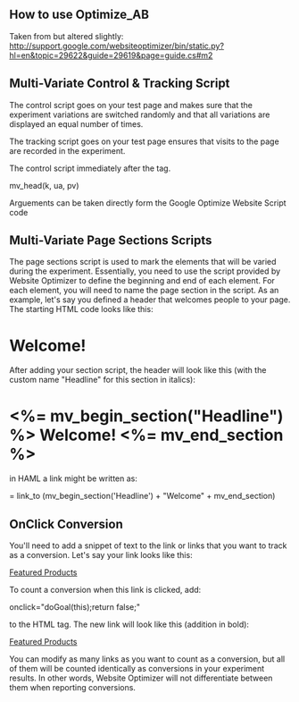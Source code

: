 How to use Optimize_AB
---------------------------------------
Taken from but altered slightly:
http://support.google.com/websiteoptimizer/bin/static.py?hl=en&topic=29622&guide=29619&page=guide.cs#m2


Multi-Variate Control & Tracking Script
---------------------------------------
The control script goes on your test page and makes sure that
the experiment variations are switched randomly and that all
variations are displayed an equal number of times.

The tracking script goes on your test page ensures that visits
to the page are recorded in the experiment.

The control script immediately after the <head> tag.

mv_head(k, ua, pv)

Arguements can be taken directly form the Google Optimize Website Script code


Multi-Variate Page Sections Scripts
---------------------------------------
The page sections script is used to mark
the elements that will be varied during the experiment.
Essentially, you need to use the script provided by Website
Optimizer to define the beginning and end of each element. For
each element, you will need to name the page section in the script.
As an example, let's say you defined a header that welcomes
people to your page. The starting HTML code looks like this:

<h1>Welcome!</h1>

After adding your section script, the header will look like this
(with the custom name "Headline" for this section in italics):

<h1>
 <%= mv_begin_section("Headline") %>
   Welcome!
 <%= mv_end_section %>
</h1>

in HAML a link might be written as:

= link_to (mv_begin_section('Headline') + "Welcome" + mv_end_section)


OnClick Conversion
---------------------------------------
You'll need to add a snippet of text to the link or links
that you want to track as a conversion. Let's say your link
looks like this:

<a href="http://www.example.com/promotion">Featured Products</a>

To count a conversion when this link is clicked, add:

onclick="doGoal(this);return false;"

to the HTML tag. The new link will look like this
(addition in bold):

<a href="http://www.example.com/promotion" onclick="doGoal(this);return false;">Featured Products</a>

You can modify as many links as you want to count as a conversion,
but all of them will be counted identically as conversions in your
experiment results. In other words, Website Optimizer will not
differentiate between them when reporting conversions.


